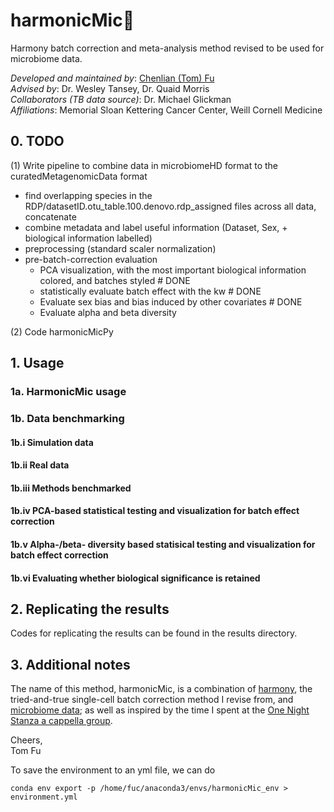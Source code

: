 # harmonicMic🎤
Harmony batch correction and meta-analysis method revised to be used for microbiome data.

_Developed and maintained by_:  [Chenlian (Tom) Fu](tfu@g.hmc.edu)\
_Advised by_: Dr. Wesley Tansey, Dr. Quaid Morris\
_Collaborators (TB data source)_: Dr. Michael Glickman\
_Affiliations_: Memorial Sloan Kettering Cancer Center, Weill Cornell Medicine

## 0. TODO

(1) Write pipeline to combine data in microbiomeHD format to the curatedMetagenomicData format
 - find overlapping species in the RDP/datasetID.otu_table.100.denovo.rdp_assigned files across all data, concatenate
 - combine metadata and label useful information (Dataset, Sex, + biological information labelled)
 - preprocessing (standard scaler normalization)
 - pre-batch-correction evaluation
    - PCA visualization, with the most important biological information colored, and batches styled # DONE
    - statistically evaluate batch effect with the kw # DONE
    - Evaluate sex bias and bias induced by other covariates # DONE
    - Evaluate alpha and beta diversity

(2) Code harmonicMicPy


## 1. Usage

### 1a. HarmonicMic usage

### 1b. Data benchmarking

#### 1b.i Simulation data

#### 1b.ii Real data

#### 1b.iii Methods benchmarked

#### 1b.iv PCA-based statistical testing and visualization for batch effect correction

#### 1b.v Alpha-/beta- diversity based statisical testing and visualization for batch effect correction

#### 1b.vi Evaluating whether biological significance is retained

## 2. Replicating the results

Codes for replicating the results can be found in the results directory.


## 3. Additional notes

The name of this method, harmonicMic, is a combination of [harmony](https://www.nature.com/articles/s41592-019-0619-0), the tried-and-true single-cell batch correction method I revise from, and [microbiome data](https://www.niehs.nih.gov/health/topics/science/microbiome/index.cfm); as well as inspired by the time I spent at the [One Night Stanza a cappella group](https://www.instagram.com/stanza.gram/?hl=en).

Cheers,\
Tom Fu


To save the environment to an yml file, we can do
```
conda env export -p /home/fuc/anaconda3/envs/harmonicMic_env > environment.yml
```